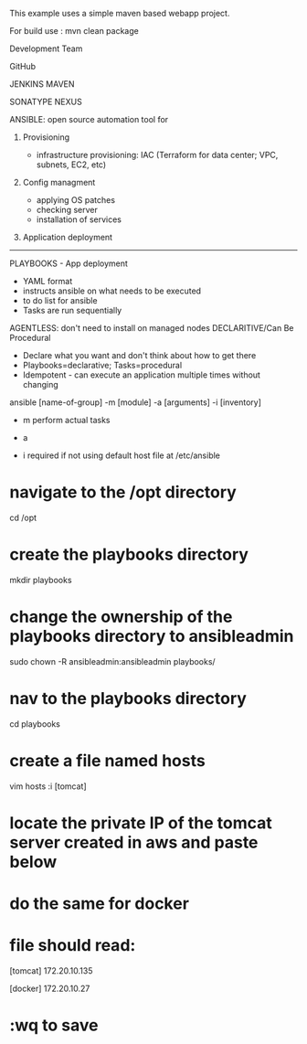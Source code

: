This example uses a simple maven based webapp project.

For build use : mvn clean package

<!--User story -->

Development Team

<!--push to SCM -->
GitHub

<!--CHECKOUT -->
JENKINS
MAVEN

<!-- PUBLISH -->
SONATYPE NEXUS

<!-- PULL LATEST BUILD ARTIFACT -->
ANSIBLE: open source automation tool for
1.  Provisioning
    - infrastructure provisioning: IAC (Terraform for data center; VPC, subnets, EC2, etc)

2.  Config managment 
    - applying OS patches
    - checking server 
    - installation of services

3.  Application deployment
---------------------------------
PLAYBOOKS - App deployment
- YAML format 
- instructs ansible on what needs to be executed 
- to do list for ansible
- Tasks are run sequentially

AGENTLESS: don't need to install on managed nodes
DECLARITIVE/Can Be Procedural
- Declare what you want and don't think about how to get there
- Playbooks=declarative; Tasks=procedural
- Idempotent - can execute an application multiple times without changing 

<!--ANSIBLE ADHOC COMMANDS -->
ansible [name-of-group] -m [module] -a [arguments] -i [inventory]

- m <modules> perform actual tasks

- a <argument> 

- i <inventory> required if not using default host file at /etc/ansible

# navigate to the /opt directory
cd /opt
# create the playbooks directory
mkdir playbooks
# change the ownership of the playbooks directory to ansibleadmin
sudo chown -R ansibleadmin:ansibleadmin playbooks/
# nav to the playbooks directory
cd playbooks
# create a file named hosts
vim hosts
:i
[tomcat]
# locate the private IP of the tomcat server created in aws and paste below
# do the same for docker
# file should read:

[tomcat]
172.20.10.135

[docker]
172.20.10.27
# :wq to save
